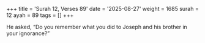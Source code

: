 +++
title = 'Surah 12, Verses 89'
date = '2025-08-27'
weight = 1685
surah = 12
ayah = 89
tags = []
+++

He asked, “Do you remember what you did to Joseph and his brother in your ignorance?”